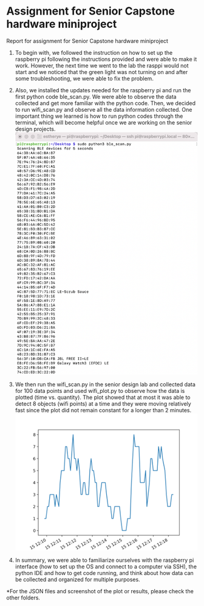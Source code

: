 # Assignment for Senior Capstone hardware miniproject


Report for assignment for Senior Capstone hardware miniproject

1.	To begin with, we followed the instruction on how to set up the raspberry pi following the instructions provided and were able to make it work. However, the next time we went to the lab the rasppi would not start and we noticed that the green light was not turning on and after some troubleshooting, we were able to fix the problem.
2.	Also, we installed the updates needed for the raspberry pi and run the first python code ble_scan.py. We were able to observe the data collected and get more familiar with the python code. Then, we decided to run wifi_scan.py and observe all the data information collected. One important thing we learned is how to run python codes through the terminal, which will become helpful once we are working on the senior design projects.
![Image of wifi scan](https://github.com/Esther-Ye/EC463-EEMiniProject/blob/main/Customized-Bluetooth/ble_scan_results.png)

4.	We then run the wifi_scan.py in the senior design lab and collected data for 100 data points and used wifi_plot.py to observe how the data is plotted (time vs. quantity). The plot showed that at most it was able to detect 8 objects (wifi points) at a time and they were moving relatively fast since the plot did not remain constant for a longer than 2 minutes.
![Image of wifi scan](https://github.com/Esther-Ye/EC463-EEMiniProject/blob/main/Wifi-Scan-09-15-21-1209/09-15-21-1209.png)
5.	In summary, we were able to familiarize ourselves with the raspberry pi interface (how to set up the OS and connect to a computer via SSH), the python IDE and how to get code running, and think about how data can be collected and organized for multiple purposes. 

*For the JSON files and screenshot of the plot or results, please check the other folders.


